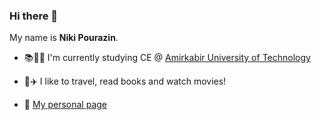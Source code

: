 ### Hi there 👋

My name is **Niki Pourazin**. 

- 📚👩‍🎓 I'm currently studying CE @ [Amirkabir University of Technology](http://aut.ac.ir)

- 📖✈️ I like to travel, read books and watch movies!

- 🔗 [My personal page](https://npourazin.github.io/)
<!--
**npourazin/npourazin** is a ✨ _special_ ✨ repository because its `README.md` (this file) appears on your GitHub profile.

Here are some ideas to get you started:

- 🔭 I’m currently working on ...
- 🌱 I’m currently learning ...
- 👯 I’m looking to collaborate on ...
- 🤔 I’m looking for help with ...
- 💬 Ask me about ...
- 📫 How to reach me: ...
- 😄 Pronouns: ...
- ⚡ Fun fact: ...
-->
